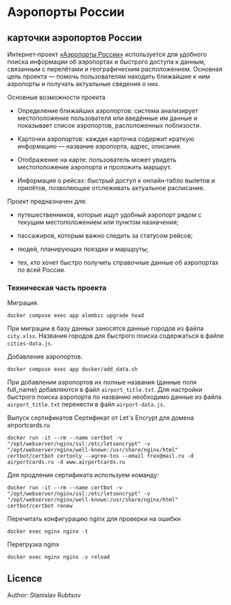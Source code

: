 # Аэропорты России
## карточки аэропортов России

Интернет‑проект [«Аэропорты России»](https://airportcards.ru "https://airportcards.ru") используется для удобного поиска информации об аэропортах и быстрого доступа к данным, связанным с перелётами и географическим расположением. Основная цель проекта — помочь пользователям находить ближайшие к ним аэропорты и получать актуальные сведения о них.

Основные возможности проекта

- Определение ближайших аэропортов: система анализирует местоположение пользователя или введённые им данные и показывает список аэропортов, расположенных поблизости.

- Карточки аэропортов: каждая карточка содержит краткую информацию — название аэропорта, адрес, описание.

- Отображение на карте: пользователь может увидеть местоположение аэропорта и проложить маршрут.

- Информация о рейсах: быстрый доступ к онлайн‑табло вылетов и прилётов, позволяющее отслеживать актуальное расписание.

Проект предназначен для:

- путешественников, которые ищут удобный аэропорт рядом с текущим местоположением или пунктом назначения;

- пассажиров, которым важно следить за статусом рейсов;

- людей, планирующих поездки и маршруты;

- тех, кто хочет быстро получить справочные данные об аэропортах по всей России.

### Техническая часть проекта

Миграция. 
```
docker compose exec app alembic upgrade head
```
При миграции в базу данных заносятся данные городов из файла `city.xlsx`.
Названия городов для быстрого поиска содержаться в файле `cities-data.js`.


Добавление аэропортов.
```
docker compose exec app docker/add_data.sh
```
При добавлении аэропортов их полные названия (данные поля full_name) добавляются в файл `airport_title.txt`.
Для настройки быстрого поиска аэропорта по названию необходимо данные из файла `airport_title.txt` перенести в файл `airport-data.js`.

Выпуск сертификатов
Сертификат от Let's Encrypt для домена airportcards.ru
```
docker run -it --rm --name certbot -v "/opt/webserver/nginx/ssl:/etc/letsencrypt" -v "/opt/webserver/nginx/well-known:/usr/share/nginx/html" certbot/certbot certonly --agree-tos --email frex@mail.ru -d airportcards.ru -d www.airportcards.ru
```

Для продления сертификата используем команду:
```
docker run -it --rm --name certbot -v "/opt/webserver/nginx/ssl:/etc/letsencrypt" -v "/opt/webserver/nginx/well-known:/usr/share/nginx/html" certbot/certbot renew
```

Перечитать конфигурацию nginx для проверки на ошибки
```
docker exec nginx nginx -t
```

Перегрузка nginx
```
docker exec nginx nginx -s reload
```

## Licence

Author: Stanislav Rubtsov